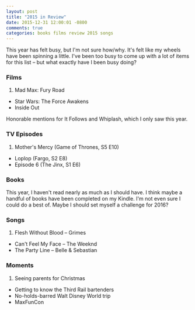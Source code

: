 ```yaml
---
layout: post
title: "2015 in Review"
date: 2015-12-31 12:00:01 -0800
comments: true
categories: books films review 2015 songs
---
```


This year has felt busy, but I'm not sure how/why. It's felt like my wheels have been spinning a little. I've been too busy to come up with a lot of items for this list – but what exactly have I been busy doing?

### Films

1. Mad Max: Fury Road
- Star Wars: The Force Awakens
- Inside Out

Honorable mentions for It Follows and Whiplash, which I only saw this year.

### TV Episodes

1. Mother's Mercy (Game of Thrones, S5 E10)
- Loplop (Fargo, S2 E8)
- Episode 6 (The Jinx, S1 E6)

### Books

This year, I haven't read nearly as much as I should have. I think maybe a handful of books have been completed on my Kindle. I'm not even sure I could do a best of. Maybe I should set myself a challenge for 2016?

### Songs

1. Flesh Without Blood – Grimes
- Can't Feel My Face – The Weeknd
- The Party Line – Belle & Sebastian

### Moments

1. Seeing parents for Christmas
- Getting to know the Third Rail bartenders
- No-holds-barred Walt Disney World trip
- MaxFunCon
